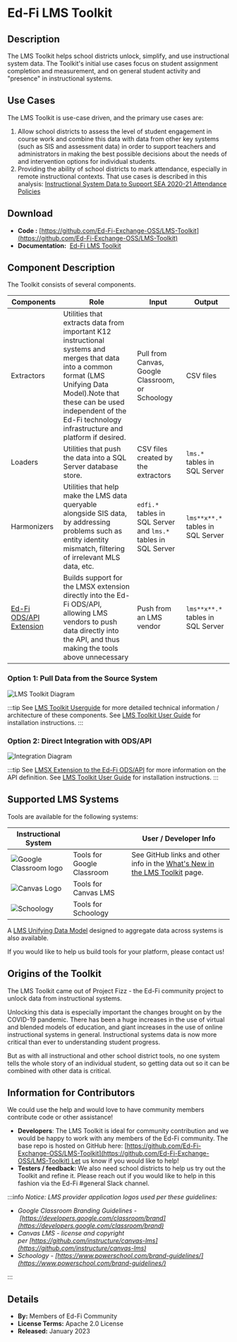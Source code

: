 # Ed-Fi LMS Toolkit

## Description

The LMS Toolkit helps school districts unlock, simplify, and use instructional system data. The Toolkit's initial use cases focus on student assignment completion and measurement, and on general student activity and "presence" in instructional systems.

## Use Cases

The LMS Toolkit is use-case driven, and the primary use cases are:

1. Allow school districts to assess the level of student engagement in course work and combine this data with data from other key systems (such as SIS and assessment data) in order to support teachers and administrators in making the best possible decisions about the needs of and intervention options for individual students.
2. Providing the ability of school districts to mark attendance, especially in remote instructional contexts. That use cases is described in this analysis: [Instructional System Data to Support SEA 2020-21 Attendance Policies](https://edfi.atlassian.net/wiki/display/TT/Instructional+System+Data+to+Support+SEA+2020-21+Attendance+Policies)

## Download

* **Code :** [https://github.com/Ed-Fi-Exchange-OSS/LMS-Toolkit](https://github.com/Ed-Fi-Exchange-OSS/LMS-Toolkit)
* **Documentation:**  [Ed-Fi LMS Toolkit](https://edfi.atlassian.net/wiki/spaces/EXCHANGE/pages/22498933/Ed-Fi+LMS+Toolkit)

## Component Description

The Toolkit consists of several components.

| Components | Role | Input | Output |
| --- | --- | --- | --- |
| Extractors | Utilities that extracts data from important K12 instructional systems and merges that data into a common format (LMS Unifying Data Model).Note that these can be used independent of the Ed-Fi technology infrastructure and platform if desired. | Pull from Canvas, Google Classroom, or Schoology | CSV files |
| Loaders | Utilities that push the data into a SQL Server database store. | CSV files created by the extractors | `lms.*`  tables in SQL Server |
| Harmonizers | Utilities that help make the LMS data queryable alongside SIS data, by addressing problems such as entity identity mismatch, filtering of irrelevant MLS data, etc. | `edfi.*`  tables in SQL Server and `lms.*`  tables in SQL Server | `lms**x**.*`  tables in SQL Server |
| [Ed-Fi ODS/API Extension](./ed-fi-lms-toolkit/lmsx-extension-to-the-ed-fi-odsapi.md) | Builds support for the LMSX extension directly into the Ed-Fi ODS/API, allowing LMS vendors to push data directly into the API, and thus making the tools above unnecessary | Push from an LMS vendor | `lms**x**.*`  tables in SQL Server |

### Option 1: Pull Data from the Source System

![LMS Toolkit Diagram](https://edfidocs.blob.core.windows.net/$web/img/edfi-exchange/technology/image2023-1-24_21-48-41.png)

:::tip
See [LMS Toolkit Userguide](./lms-toolkit-user-guide.md) for more detailed technical information / architecture of these components. See [LMS Toolkit User Guide](./ed-fi-lms-toolkit/lms-toolkit-user-guide.md) for installation instructions.
:::

### Option 2: Direct Integration with ODS/API

![Integration Diagram](https://edfidocs.blob.core.windows.net/$web/img/edfi-exchange/technology/image2022-1-25_14-39-17.png)

:::tip
See [LMSX Extension to the Ed-Fi ODS/API](./ed-fi-lms-toolkit/lmsx-extension-to-the-ed-fi-odsapi.md) for more information on the API definition. See [LMS Toolkit User Guide](./ed-fi-lms-toolkit/lms-toolkit-user-guide.md) for installation instructions.
:::

## Supported LMS Systems

Tools are available for the following systems:

| Instructional System |     | User / Developer Info |
| --- | --- | --- |
| ![Google Classroom logo](https://edfidocs.blob.core.windows.net/$web/img/edfi-exchange/technology/Google_Classroom_Logo.png) | Tools for Google Classroom | See GitHub links and other info in the [What's New in the LMS Toolkit](./ed-fi-lms-toolkit/whats-new-in-the-lms-toolkit.md) page. |
| ![Canvas Logo](https://edfidocs.blob.core.windows.net/$web/img/edfi-exchange/technology/canvas-logo.png) | Tools for Canvas LMS |
| ![Schoology](https://edfidocs.blob.core.windows.net/$web/img/edfi-exchange/technology/schoology-logo.png) | Tools for Schoology |

A [LMS Unifying Data Model](./ed-fi-lms-toolkit/lms-unifying-data-model.md) designed to aggregate data across systems is also available.

If you would like to help us build tools for your platform, please contact us!

## Origins of the Toolkit

The LMS Toolkit came out of Project Fizz - the Ed-Fi community project to unlock data from instructional systems.

Unlocking this data is especially important the changes brought on by the COVID-19 pandemic. There has been a huge increases in the use of virtual and blended models of education, and giant increases in the use of online instructional systems in general. Instructional systems data is now more critical than ever to understanding student progress.

But as with all instructional and other school district tools, no one system tells the whole story of an individual student, so getting data out so it can be combined with other data is critical.

## Information for Contributors

We could use the help and would love to have community members contribute code or other assistance!

* **Developers**: The LMS Toolkit is ideal for community contribution and we would be happy to work with any members of the Ed-Fi community. The base repo is hosted on GitHub here: [https://github.com/Ed-Fi-Exchange-OSS/LMS-Toolkit](https://github.com/Ed-Fi-Exchange-OSS/LMS-Toolkit) Let us know if you would like to help!
* **Testers / feedback:** We also need school districts to help us try out the Toolkit and refine it. Please reach out if you would like to help in this fashion via the Ed-Fi #general Slack channel.

:::info
 _Notice: LMS provider_ _application logos used per these guidelines:_

* _Google Classroom Branding Guidelines - [https://developers.google.com/classroom/brand](https://developers.google.com/classroom/brand)_
* _Canvas LMS - license and copyright per [https://github.com/instructure/canvas-lms](https://github.com/instructure/canvas-lms)_
* _Schoology - [https://www.powerschool.com/brand-guidelines/](https://www.powerschool.com/brand-guidelines/)_

:::

## Details

* **By:** Members of Ed-Fi Community
* **License Terms:** Apache 2.0 License
* **Released:** January 2023
